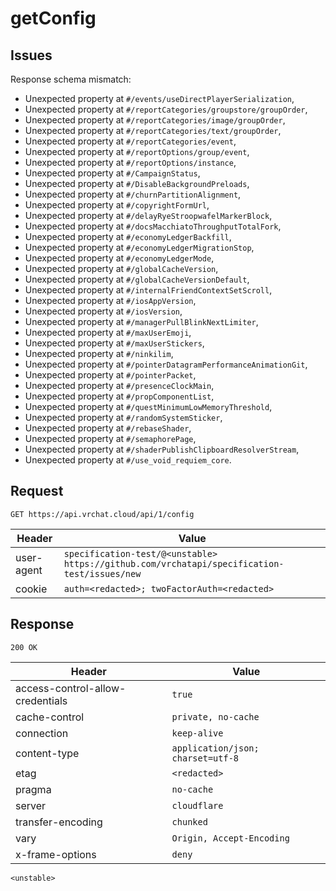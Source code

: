 # getConfig

## Issues
Response schema mismatch:
* Unexpected property at ``#/events/useDirectPlayerSerialization``,
* Unexpected property at ``#/reportCategories/groupstore/groupOrder``,
* Unexpected property at ``#/reportCategories/image/groupOrder``,
* Unexpected property at ``#/reportCategories/text/groupOrder``,
* Unexpected property at ``#/reportCategories/event``,
* Unexpected property at ``#/reportOptions/group/event``,
* Unexpected property at ``#/reportOptions/instance``,
* Unexpected property at ``#/CampaignStatus``,
* Unexpected property at ``#/DisableBackgroundPreloads``,
* Unexpected property at ``#/churnPartitionAlignment``,
* Unexpected property at ``#/copyrightFormUrl``,
* Unexpected property at ``#/delayRyeStroopwafelMarkerBlock``,
* Unexpected property at ``#/docsMacchiatoThroughputTotalFork``,
* Unexpected property at ``#/economyLedgerBackfill``,
* Unexpected property at ``#/economyLedgerMigrationStop``,
* Unexpected property at ``#/economyLedgerMode``,
* Unexpected property at ``#/globalCacheVersion``,
* Unexpected property at ``#/globalCacheVersionDefault``,
* Unexpected property at ``#/internalFriendContextSetScroll``,
* Unexpected property at ``#/iosAppVersion``,
* Unexpected property at ``#/iosVersion``,
* Unexpected property at ``#/managerPullBlinkNextLimiter``,
* Unexpected property at ``#/maxUserEmoji``,
* Unexpected property at ``#/maxUserStickers``,
* Unexpected property at ``#/ninkilim``,
* Unexpected property at ``#/pointerDatagramPerformanceAnimationGit``,
* Unexpected property at ``#/pointerPacket``,
* Unexpected property at ``#/presenceClockMain``,
* Unexpected property at ``#/propComponentList``,
* Unexpected property at ``#/questMinimumLowMemoryThreshold``,
* Unexpected property at ``#/randomSystemSticker``,
* Unexpected property at ``#/rebaseShader``,
* Unexpected property at ``#/semaphorePage``,
* Unexpected property at ``#/shaderPublishClipboardResolverStream``,
* Unexpected property at ``#/use_void_requiem_core``.
## Request
`GET https://api.vrchat.cloud/api/1/config`

| Header | Value |
| ------ | ----- |
| user-agent | `specification-test/@<unstable> https://github.com/vrchatapi/specification-test/issues/new` |
| cookie | `auth=<redacted>; twoFactorAuth=<redacted>` |


## Response
`200 OK`

| Header | Value |
| ------ | ----- |
| access-control-allow-credentials | `true` |
| cache-control | `private, no-cache` |
| connection | `keep-alive` |
| content-type | `application/json; charset=utf-8` |
| etag | `<redacted>` |
| pragma | `no-cache` |
| server | `cloudflare` |
| transfer-encoding | `chunked` |
| vary | `Origin, Accept-Encoding` |
| x-frame-options | `deny` |

```jsonc
<unstable>
```
